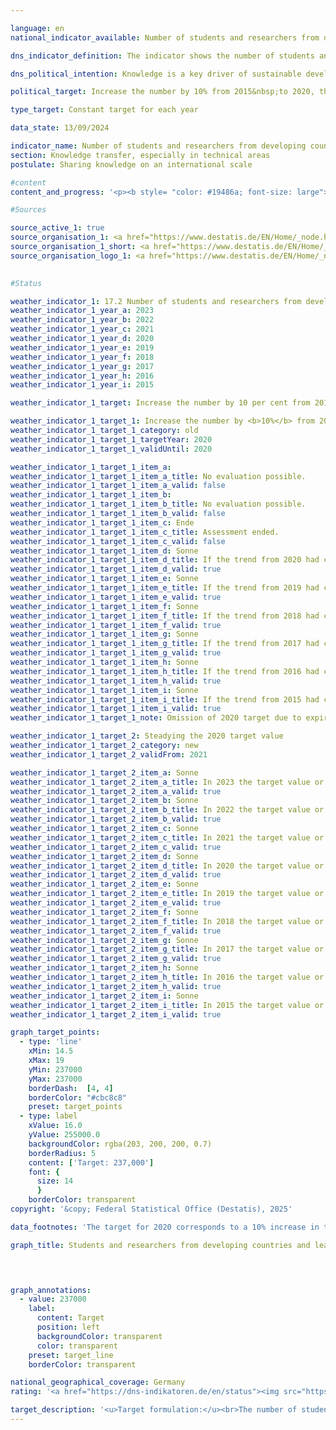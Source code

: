 ```yaml
---

language: en        
national_indicator_available: Number of students and researchers from developing countries and least developed countries        

dns_indicator_definition: The indicator shows the number of students and researchers from developing and emerging countries per year or semester. The number of students and researchers from the Least Developed Countries (LDCs) is shown separately.        

dns_political_intention: Knowledge is a key driver of sustainable development not only at a national level, but also on a global scale. Strengthening the international exchange of knowledge through Germany is an important measure in this regard.        

political_target: Increase the number by 10% from 2015&nbsp;to 2020, then stabilisation        

type_target: Constant target for each year        

data_state: 13/09/2024        

indicator_name: Number of students and researchers from developing countries and least developed countries        
section: Knowledge transfer, especially in technical areas        
postulate: Sharing knowledge on an international scale        

#content         
content_and_progress: '<p><b style= "color: #19486a; font-size: large">17.2&nbsp;Number of students and researchers from developing countries and least developed countries</b><br><br>The data basis for this indicator are the statistics on students and staff at higher education institutions of the Federal Statistical Office. Both are based on full surveys derived from the administrative data of higher education institutions. The indicator includes students enrolled in the respective winter term. Data on researchers is collected as of the reference date 1&nbsp;December. The number of reasearchers includes academic and creative arts staff at German higher education institutions; student assistants are not included. Doctoral students who are simultaneously employed at higher education institutions may lead to double counting in the indicator.<br><br>In 2023, the total number of students and academic staff from developing and emerging countries at German higher education institutions was approximately 349,000. Students accounted for the vast majority of this figure, representing 91.3% of the total. In the winter semester 2023/24, 318,663&nbsp;students from developing and emerging countries were enrolled at German higher education institutions. This corresponds to a share of 11.1% of all enrolled students. The majority of students from these countries came from India (49,483), China (42,190), and Turkey (35,559).<br><br>Since the winter semester 2005/06&nbsp;(134,462&nbsp;students), the number of students from developing and emerging countries has risen continuously, with the only exception being a decline in the winter semester 2007/08. Compared to the previous year (approximately 307,000&nbsp;students in the winter semester 2022/23), the number increased by 3.8% in the winter semester 2023/24. Among these students were 19,505&nbsp;from the Least Developed Countries (LDCs), which represents an increase of 6.5% compared to the previous winter semester.<br><br>Overall, the proportion of women among students from developing and emerging countries at German higher education institutions was 42.0%. When considering only students from LDCs, the share is significantly lower at 31.2%. The gender ratio among students from European (54.3% female) and American (50.6% female) developing and emerging countries is relatively balanced. In contrast, only 34.5% of students from African developing and emerging countries were women.<br><br>In 2023, around 30,000&nbsp;researchers from developing and emerging countries were employed at German higher education institutions. This corresponds to a share of 7.1% of all academic and creative arts staff, which is considerably lower than the corresponding share among students. Compared to the previous year, the number increased by 7.8%, and it has quadrupled since 2005. In 2023, a total of 1,190&nbsp;researchers came from LDCs&nbsp;–&nbsp;representing 0.3% of the entire academic and creative arts staff (previous year: 1,070).<br><br>It should be noted that all figures and year-on-year comparisons may also be affected by changes in the classification of countries within the groups of LDCs or developing and emerging countries. The politically established goal of increasing the number of students and researchers from developing and emerging countries by 10% compared to 2015&nbsp;(215,000) was already achieved in 2017. Since then, the targeted stabilisation of these numbers has also been maintained.</p>'                

#Sources        

source_active_1: true
source_organisation_1: <a href="https://www.destatis.de/EN/Home/_node.html" target="_blank">Federal Statistical Office</a>
source_organisation_1_short: <a href="https://www.destatis.de/EN/Home/_node.html" target="_blank">Federal Statistical Office</a>
source_organisation_logo_1: <a href="https://www.destatis.de/EN/Home/_node.html" target="_blank"><img src="https://dns-indikatoren.de/public/OrgImgEn/destatis.png" alt="Federal Statistical Office" title=" Click here to visit the homepage of the organizationFederal Statistical Office" style="height:60px; width:148px; border:transparent"/></a>
        

#Status        

weather_indicator_1: 17.2 Number of students and researchers from developing countries and least developed countries
weather_indicator_1_year_a: 2023
weather_indicator_1_year_b: 2022
weather_indicator_1_year_c: 2021
weather_indicator_1_year_d: 2020
weather_indicator_1_year_e: 2019
weather_indicator_1_year_f: 2018
weather_indicator_1_year_g: 2017
weather_indicator_1_year_h: 2016
weather_indicator_1_year_i: 2015

weather_indicator_1_target: Increase the number by 10 per cent from 2015 to 2020, then stabilisatione

weather_indicator_1_target_1: Increase the number by <b>10%</b> from 2015 to 2020, then stabilise
weather_indicator_1_target_1_category: old
weather_indicator_1_target_1_targetYear: 2020
weather_indicator_1_target_1_validUntil: 2020

weather_indicator_1_target_1_item_a: 
weather_indicator_1_target_1_item_a_title: No evaluation possible.
weather_indicator_1_target_1_item_a_valid: false
weather_indicator_1_target_1_item_b: 
weather_indicator_1_target_1_item_b_title: No evaluation possible.
weather_indicator_1_target_1_item_b_valid: false
weather_indicator_1_target_1_item_c: Ende
weather_indicator_1_target_1_item_c_title: Assessment ended.
weather_indicator_1_target_1_item_c_valid: false
weather_indicator_1_target_1_item_d: Sonne
weather_indicator_1_target_1_item_d_title: If the trend from 2020 had continued, the target value would have been reached or missed by less than 5% of the difference between the target value and the value at that time.
weather_indicator_1_target_1_item_d_valid: true
weather_indicator_1_target_1_item_e: Sonne
weather_indicator_1_target_1_item_e_title: If the trend from 2019 had continued, the target value would have been reached or missed by less than 5% of the difference between the target value and the value at that time.
weather_indicator_1_target_1_item_e_valid: true
weather_indicator_1_target_1_item_f: Sonne
weather_indicator_1_target_1_item_f_title: If the trend from 2018 had continued, the target value would have been reached or missed by less than 5% of the difference between the target value and the value at that time.
weather_indicator_1_target_1_item_f_valid: true
weather_indicator_1_target_1_item_g: Sonne
weather_indicator_1_target_1_item_g_title: If the trend from 2017 had continued, the target value would have been reached or missed by less than 5% of the difference between the target value and the value at that time.
weather_indicator_1_target_1_item_g_valid: true
weather_indicator_1_target_1_item_h: Sonne
weather_indicator_1_target_1_item_h_title: If the trend from 2016 had continued, the target value would have been reached or missed by less than 5% of the difference between the target value and the value at that time.
weather_indicator_1_target_1_item_h_valid: true
weather_indicator_1_target_1_item_i: Sonne
weather_indicator_1_target_1_item_i_title: If the trend from 2015 had continued, the target value would have been reached or missed by less than 5% of the difference between the target value and the value at that time.
weather_indicator_1_target_1_item_i_valid: true
weather_indicator_1_target_1_note: Omission of 2020 target due to expiration of time.

weather_indicator_1_target_2: Steadying the 2020 target value
weather_indicator_1_target_2_category: new
weather_indicator_1_target_2_validFrom: 2021

weather_indicator_1_target_2_item_a: Sonne
weather_indicator_1_target_2_item_a_title: In 2023 the target value or a better value was achieved and the average change did not point in the direction of deterioration.
weather_indicator_1_target_2_item_a_valid: true
weather_indicator_1_target_2_item_b: Sonne
weather_indicator_1_target_2_item_b_title: In 2022 the target value or a better value was achieved and the average change did not point in the direction of deterioration.
weather_indicator_1_target_2_item_b_valid: true
weather_indicator_1_target_2_item_c: Sonne
weather_indicator_1_target_2_item_c_title: In 2021 the target value or a better value was achieved and the average change did not point in the direction of deterioration.
weather_indicator_1_target_2_item_c_valid: true
weather_indicator_1_target_2_item_d: Sonne
weather_indicator_1_target_2_item_d_title: In 2020 the target value or a better value was achieved and the average change did not point in the direction of deterioration.
weather_indicator_1_target_2_item_d_valid: true
weather_indicator_1_target_2_item_e: Sonne
weather_indicator_1_target_2_item_e_title: In 2019 the target value or a better value was achieved and the average change did not point in the direction of deterioration.
weather_indicator_1_target_2_item_e_valid: true
weather_indicator_1_target_2_item_f: Sonne
weather_indicator_1_target_2_item_f_title: In 2018 the target value or a better value was achieved and the average change did not point in the direction of deterioration.
weather_indicator_1_target_2_item_f_valid: true
weather_indicator_1_target_2_item_g: Sonne
weather_indicator_1_target_2_item_g_title: In 2017 the target value or a better value was achieved and the average change did not point in the direction of deterioration.
weather_indicator_1_target_2_item_g_valid: true
weather_indicator_1_target_2_item_h: Sonne
weather_indicator_1_target_2_item_h_title: In 2016 the target value or a better value was achieved and the average change did not point in the direction of deterioration.
weather_indicator_1_target_2_item_h_valid: true
weather_indicator_1_target_2_item_i: Sonne
weather_indicator_1_target_2_item_i_title: In 2015 the target value or a better value was achieved and the average change did not point in the direction of deterioration.
weather_indicator_1_target_2_item_i_valid: true        

graph_target_points:
  - type: 'line'
    xMin: 14.5
    xMax: 19
    yMin: 237000
    yMax: 237000
    borderDash:  [4, 4]
    borderColor: "#cbc8c8"
    preset: target_points
  - type: label
    xValue: 16.0
    yValue: 255000.0
    backgroundColor: rgba(203, 200, 200, 0.7)
    borderRadius: 5
    content: ['Target: 237,000']
    font: {
      size: 14
      }
    borderColor: transparent        
copyright: '&copy; Federal Statistical Office (Destatis), 2025'        

data_footnotes: 'The target for 2020 corresponds to a 10% increase in the number of students and researchers compared to 2015.<br>• The data is based on a special evaluation and is not publicly available.<br>• LDC: Least Developed Countries.'        

graph_title: Students and researchers from developing countries and least developed countries        

        


graph_annotations:
  - value: 237000
    label:
      content: Target
      position: left
      backgroundColor: transparent
      color: transparent
    preset: target_line
    borderColor: transparent                

national_geographical_coverage: Germany        
rating: '<a href="https://dns-indikatoren.de/en/status"><img src="https://sdg-indikatoren.de/public/Wettersymbole/Sonne.png" title="In 2023 the target value or a better value was achieved and the average change did not point in the direction of deterioration." alt="Weathersymbol: Sun"/></a>'        

target_description: '<u>Target formulation:</u><br>The number of students and researchers from developing and least developed countries should reach at least 237,000 annually.<br><br><u>Assessment:</u><br>According to the target formulation, an increase of 10% from the 2015 value corresponds to 237,000 students and researchers, a level that has been maintained annually since 2020. The politically defined target was achieved in 2023, and the six-year average development indicates positive progress. Indicator 17.2 is therefore assessed as <b>sun</b> for 2023.<br><br><u>Data status at time of assessment:</u><br>13/09/2024'        
---
```


